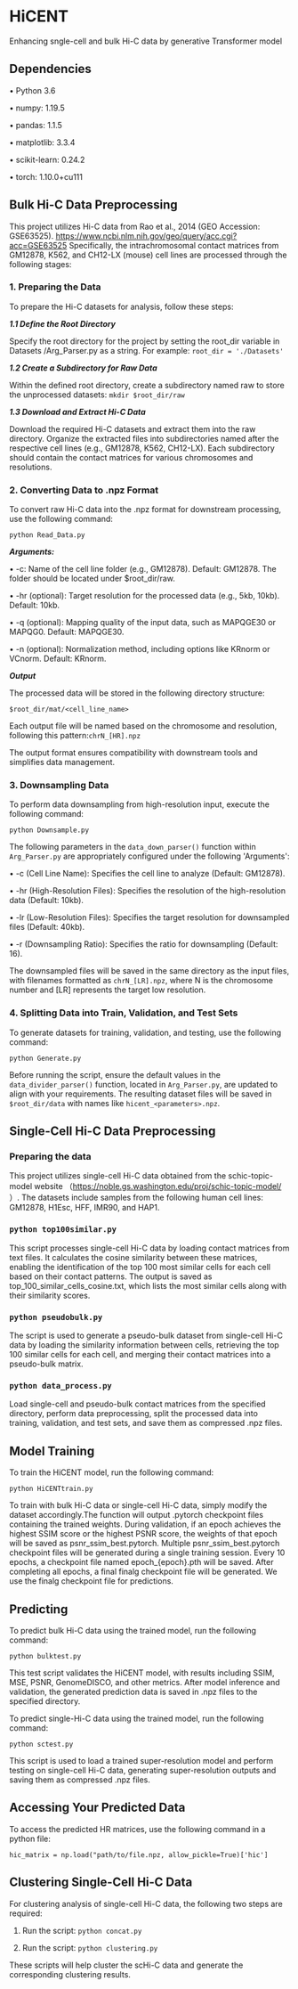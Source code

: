 # HiCENT
Enhancing sngle-cell and bulk Hi-C data by generative Transformer model


## Dependencies
•	Python 3.6

•	numpy: 1.19.5

•	pandas: 1.1.5

•	matplotlib: 3.3.4

•	scikit-learn: 0.24.2

•	torch: 1.10.0+cu111

## Bulk Hi-C Data Preprocessing

This project utilizes Hi-C data from Rao et al., 2014 (GEO Accession: GSE63525). https://www.ncbi.nlm.nih.gov/geo/query/acc.cgi?acc=GSE63525 Specifically, the intrachromosomal contact matrices from GM12878, K562, and CH12-LX (mouse) cell lines are processed through the following stages:

### 1. Preparing the Data
To prepare the Hi-C datasets for analysis, follow these steps:

***1.1 Define the Root Directory***

Specify the root directory for the project by setting the root_dir variable in Datasets /Arg_Parser.py as a string. For example:
```root_dir = './Datasets'```

***1.2 Create a Subdirectory for Raw Data***

Within the defined root directory, create a subdirectory named raw to store the unprocessed datasets:
```mkdir $root_dir/raw```

***1.3 Download and Extract Hi-C Data***

Download the required Hi-C datasets and extract them into the raw directory. Organize the extracted files into subdirectories named after the respective cell lines (e.g., GM12878, K562, CH12-LX). Each subdirectory should contain the contact matrices for various chromosomes and resolutions.

### 2. Converting Data to .npz Format
To convert raw Hi-C data into the .npz format for downstream processing, use the following command:

```python Read_Data.py``` 

 ***Arguments:***

•	-c:  Name of the cell line folder (e.g., GM12878). Default: GM12878. The folder should be located under $root_dir/raw.

•	-hr (optional): Target resolution for the processed data (e.g., 5kb, 10kb). Default: 10kb.

•	-q (optional): Mapping quality of the input data, such as MAPQGE30 or MAPQG0. Default: MAPQGE30.

•	-n (optional): Normalization method, including options like KRnorm or VCnorm. Default: KRnorm.

***Output***

The processed data will be stored in the following directory structure:

```$root_dir/mat/<cell_line_name>```

Each output file will be named based on the chromosome and resolution, following this pattern:```chrN_[HR].npz```

The output format ensures compatibility with downstream tools and simplifies data management.

### 3. Downsampling Data
To perform data downsampling from high-resolution input, execute the following command:

```python Downsample.py```

The following parameters in the ```data_down_parser()``` function within ```Arg_Parser.py``` are appropriately configured under the  following 'Arguments':

•		-c (Cell Line Name): Specifies the cell line to analyze (Default: GM12878).

•		-hr (High-Resolution Files): Specifies the resolution of the high-resolution data (Default: 10kb).

•		-lr (Low-Resolution Files): Specifies the target resolution for downsampled files (Default: 40kb).

•		-r (Downsampling Ratio): Specifies the ratio for downsampling (Default: 16).

The downsampled files will be saved in the same directory as the input files, with filenames formatted as ```chrN_[LR].npz```, where N is the chromosome number and [LR] represents the target low resolution.

### 4. Splitting Data into Train, Validation, and Test Sets

To generate datasets for training, validation, and testing, use the following command: 

```python Generate.py``` 

Before running the script, ensure the default values in the ```data_divider_parser()``` function, located in ```Arg_Parser.py```, are updated to align with your requirements. 
The resulting dataset files will be saved in ```$root_dir/data``` with names like ```hicent_<parameters>.npz```.

## Single-Cell Hi-C Data Preprocessing

### Preparing the data

This project utilizes single-cell Hi-C data obtained from the schic-topic-model website （https://noble.gs.washington.edu/proj/schic-topic-model/ ）. The datasets include samples from the following human cell lines: GM12878, H1Esc, HFF, IMR90, and HAP1.

### ```python top100similar.py```
This script processes single-cell Hi-C data by loading contact matrices from text files. It calculates the cosine similarity between these matrices, enabling the identification of the top 100 most similar cells for each cell based on their contact patterns. The output is saved as top_100_similar_cells_cosine.txt, which lists the most similar cells along with their similarity scores.

### ```python pseudobulk.py```
The script is used to generate a pseudo-bulk dataset from single-cell Hi-C data by loading the similarity information between cells, retrieving the top 100 similar cells for each cell, and merging their contact matrices into a pseudo-bulk matrix.

### ```python data_process.py```
Load single-cell and pseudo-bulk contact matrices from the specified directory, perform data preprocessing, split the processed data into training, validation, and test sets, and save them as compressed .npz files.

## Model Training

To train the HiCENT model, run the following command:

```python HiCENTtrain.py```

To train with bulk Hi-C data or single-cell Hi-C data, simply modify the dataset accordingly.The function will output .pytorch checkpoint files containing the trained weights. During validation, if an epoch achieves the highest SSIM score or the highest PSNR score, the weights of that epoch will be saved as psnr_ssim_best.pytorch.
Multiple psnr_ssim_best.pytorch checkpoint files will be generated during a single training session. Every 10 epochs, a checkpoint file named epoch_{epoch}.pth will be saved. After completing all epochs, a final finalg checkpoint file will be generated. We use the finalg checkpoint file for predictions.

## Predicting

To predict bulk Hi-C data using the trained model, run the following command:

```python bulktest.py```

This test script validates the HiCENT model, with results including SSIM, MSE, PSNR, GenomeDISCO, and other metrics. After model inference and validation, the generated prediction data is saved in .npz files to the specified directory.

To predict single-Hi-C data using the trained model, run the following command:

```python sctest.py```

This script is used to load a trained super-resolution model and perform testing on single-cell Hi-C data, generating super-resolution outputs and saving them as compressed .npz files.

## Accessing Your Predicted Data

To access the predicted HR matrices, use the following command in a python file: 

```hic_matrix = np.load("path/to/file.npz, allow_pickle=True)['hic']```

## Clustering Single-Cell Hi-C Data

For clustering analysis of single-cell Hi-C data, the following two steps are required:

1.	Run the script: ```python concat.py```
   
2.	Run the script: ```python clustering.py```
   
These scripts will help cluster the scHi-C data and generate the corresponding clustering results.


